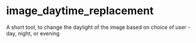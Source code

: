 # image_daytime_replacement
A short tool, to change the daylight of the image based on choice of user - day, night, or evening
